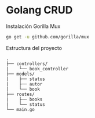 # Golang CRUD

Instalación Gorilla Mux

```bash
go get -u github.com/gorilla/mux
```

Estructura del proyecto
```
.
├── controllers/
|    └── book_controller
├── models/
|    ├── status
|    ├── autor
|    └── book
├── routes/
|    ├── books
|    └── status
└── main.go
```
